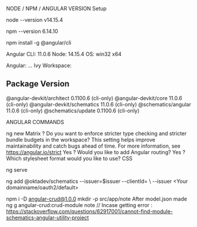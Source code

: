 NODE / NPM / ANGULAR VERSION Setup

node --version
v14.15.4

npm --version
6.14.10

npm install -g @angular/cli


Angular CLI: 11.0.6
Node: 14.15.4
OS: win32 x64

Angular:
...
Ivy Workspace:

Package                      Version
------------------------------------------------------
@angular-devkit/architect    0.1100.6 (cli-only)
@angular-devkit/core         11.0.6 (cli-only)
@angular-devkit/schematics   11.0.6 (cli-only)
@schematics/angular          11.0.6 (cli-only)
@schematics/update           0.1100.6 (cli-only)


ANGULAR COMMANDS



ng new Matrix
? Do you want to enforce stricter type checking and stricter bundle budgets in the workspace?
  This setting helps improve maintainability and catch bugs ahead of time.
  For more information, see https://angular.io/strict Yes
? Would you like to add Angular routing? Yes
? Which stylesheet format would you like to use? CSS


ng serve 

ng add @oktadev/schematics --issuer=$issuer --clientId=<YourClient ID > \ --issuer <Your domainname/oauth2/default>


npm i -D angular-crud@1.0.0
mkdir -p src/app/note 
After model.json made 
ng g angular-crud:crud-module note
// Incase getting error : https://stackoverflow.com/questions/62917001/cannot-find-module-schematics-angular-utility-project


